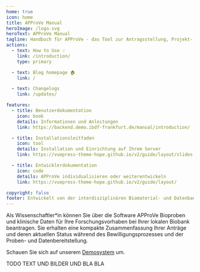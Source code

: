 ```yaml
---
home: true
icon: home
title: APProVe Manual
heroImage: /logo.svg
heroText: APProVe Manual
tagline: Handbuch für APProVe - das Tool zur Antragsstellung, Projekt- und ProzessVerwaltung der iBDF
actions:
  - text: How to Use 💡
    link: /introduction/
    type: primary

  - text: Blog homepage 🏠
    link: /

  - text: Changelogs 
    link: /updates/

features:
  - title: Benutzerdokumentation
    icon: book
    details: Informationen und Anleitungen
    link: https://backend.demo.ibdf-frankfurt.de/manual/introduction/

  - title: Installationsleitfaden
    icon: tool
    details: Installation und Einrichtung auf Ihrem Server
    link: https://vuepress-theme-hope.github.io/v2/guide/layout/slides

  - title: Entwicklerdokumentation
    icon: code
    details: APProVe individualisieren oder weiterentwickeln
    link: https://vuepress-theme-hope.github.io/v2/guide/layout/

copyright: false
footer: Entwickelt von der interdisziplinären Biomaterial- und Datenbank Frankfurt (iBDF)
---
```


Als Wissenschaftler*in können Sie über die Software APProVe Bioproben und klinische Daten für Ihre Forschungsvorhaben bei Ihrer lokalen Biobank beantragen. Sie erhalten eine kompakte Zusammenfassung Ihrer Anträge und deren aktuellen Status während des Bewilligungsprozesses und der Proben- und Datenbereitstellung.

Schauen Sie sich auf unserem [Demosystem](https://demo.ibdf-frankfurt.de/) um.

TODO TEXT UND BILDER UND BLA BLA